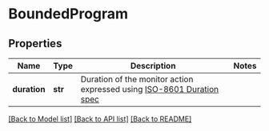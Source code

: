 # BoundedProgram

## Properties
Name | Type | Description | Notes
------------ | ------------- | ------------- | -------------
**duration** | **str** | Duration of the monitor action expressed using  [ISO-8601 Duration spec](https://en.wikipedia.org/wiki/ISO_8601#Durations) | 

[[Back to Model list]](../../README.md#documentation-for-models) [[Back to API list]](../../README.md#documentation-for-api-endpoints) [[Back to README]](../../README.md)


